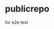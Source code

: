 # publicrepo
for e2e test







































































































































































































































































































































































































































































































































































































































































































































































































































































































































































































































































































































































































































































































































































































































































































































































































































































































































































































































































































































































































































































































































































































































































































































































































































































































































































































































































































































































































































































































































































































































































































































































































































































































